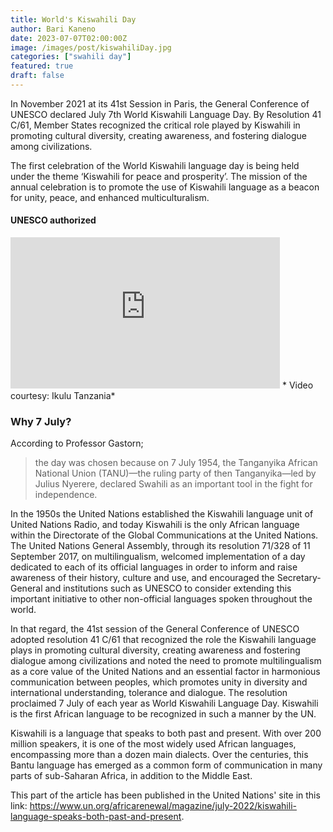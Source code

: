 ```yaml
---
title: World's Kiswahili Day
author: Bari Kaneno
date: 2023-07-07T02:00:00Z
image: /images/post/kiswahiliDay.jpg
categories: ["swahili day"]
featured: true
draft: false
---
```


In November 2021 at its 41st Session in Paris, the General Conference of UNESCO declared July 7th World Kiswahili Language Day. By Resolution 41 C/61, Member States recognized the critical role played by Kiswahili in promoting cultural diversity, creating awareness, and fostering dialogue among civilizations. 

The first celebration of the World Kiswahili language day is being held under the theme ‘Kiswahili for peace and prosperity’. The mission of the annual celebration is to promote the use of Kiswahili language as a beacon for unity, peace, and enhanced multiculturalism. 

#### UNESCO authorized
<iframe width="431" height="242" src="https://www.youtube.com/embed/Rl_21RmAQYg" title="Tanzania President Samia Suluhu delighted to celebrate World Swahili day." frameborder="0" allow="accelerometer; autoplay; clipboard-write; encrypted-media; gyroscope; picture-in-picture; web-share" allowfullscreen></iframe>
* Video courtesy: Ikulu Tanzania*


### Why 7 July?
According to Professor Gastorn;
> the day was chosen because on 7 July 1954, the Tanganyika African National Union (TANU)—the ruling party of then Tanganyika—led by Julius Nyerere, declared Swahili as an important tool in the fight for independence.

In the 1950s the United Nations established the Kiswahili language unit of United Nations Radio, and today Kiswahili is the only African language within the Directorate of the Global Communications at the United Nations. The United Nations General Assembly, through its resolution 71/328 of 11 September 2017, on multilingualism, welcomed implementation of a day dedicated to each of its official languages in order to inform and raise awareness of their history, culture and use, and encouraged the Secretary-General and institutions such as UNESCO to consider extending this important initiative to other non-official languages spoken throughout the world.

In that regard, the 41st session of the General Conference of UNESCO adopted resolution 41 C/61 that recognized the role the Kiswahili language plays in promoting cultural diversity, creating awareness and fostering dialogue among civilizations and noted the need to promote multilingualism as a core value of the United Nations and an essential factor in harmonious communication between peoples, which promotes unity in diversity and international understanding, tolerance and dialogue. The resolution proclaimed 7 July of each year as World Kiswahili Language Day. Kiswahili is the first African language to be recognized in such a manner by the UN.


Kiswahili is a language that speaks to both past and present. With over 200 million speakers, it is one of the most widely used African languages, encompassing more than a dozen main dialects. Over the centuries, this Bantu language has emerged as a common form of communication in many parts of sub-Saharan Africa, in addition to the Middle East.

This part of the article has been published in the United Nations' site in this link: https://www.un.org/africarenewal/magazine/july-2022/kiswahili-language-speaks-both-past-and-present.
